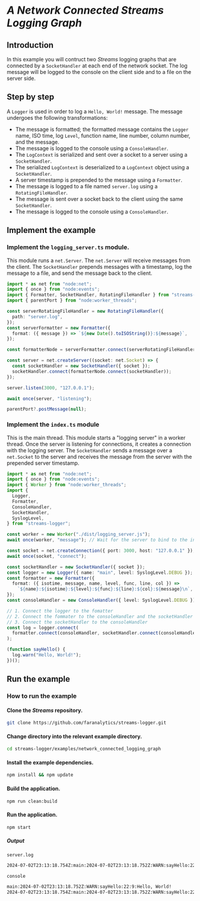 # _A Network Connected Streams Logging Graph_

## Introduction

In this example you will contruct two _Streams_ logging graphs that are connected by a `SocketHandler` at each end of the network socket. The log message will be logged to the console on the client side and to a file on the server side.

## Step by step

A `Logger` is used in order to log a `Hello, World!` message. The message undergoes the following transformations:

- The message is formatted; the formatted message contains the `Logger` name, ISO time, log `Level`, function name, line number, column number, and the message.
- The message is logged to the console using a `ConsoleHandler`.
- The `LogContext` is serialized and sent over a socket to a server using a `SocketHandler`.
- The serialized `LogContext` is deserialized to a `LogContext` object using a `SocketHandler`.
- A server timestamp is prepended to the message using a `Formatter`.
- The message is logged to a file named `server.log` using a `RotatingFileHandler`.
- The message is sent over a socket back to the client using the same `SocketHandler`.
- The message is logged to the console using a `ConsoleHandler`.

## Implement the example

### Implement the `logging_server.ts` module.

This module runs a `net.Server`. The `net.Server` will receive messages from the client. The `SocketHandler` prepends messages with a timestamp, log the message to a file, and send the message back to the client.

```ts
import * as net from "node:net";
import { once } from "node:events";
import { Formatter, SocketHandler, RotatingFileHandler } from "streams-logger";
import { parentPort } from "node:worker_threads";

const serverRotatingFileHandler = new RotatingFileHandler({
  path: "server.log",
});
const serverFormatter = new Formatter({
  format: ({ message }) => `${new Date().toISOString()}:${message}`,
});

const formatterNode = serverFormatter.connect(serverRotatingFileHandler);

const server = net.createServer((socket: net.Socket) => {
  const socketHandler = new SocketHandler({ socket });
  socketHandler.connect(formatterNode.connect(socketHandler));
});

server.listen(3000, "127.0.0.1");

await once(server, "listening");

parentPort?.postMessage(null);
```

### Implement the `index.ts` module

This is the main thread. This module starts a "logging server" in a worker thread. Once the server is listening for connections, it creates a connection with the logging server. The `SocketHandler` sends a message over a `net.Socket` to the server and receives the message from the server with the prepended server timestamp.

```ts
import * as net from "node:net";
import { once } from "node:events";
import { Worker } from "node:worker_threads";
import {
  Logger,
  Formatter,
  ConsoleHandler,
  SocketHandler,
  SyslogLevel,
} from "streams-logger";

const worker = new Worker("./dist/logging_server.js");
await once(worker, "message"); // Wait for the server to bind to the interface.

const socket = net.createConnection({ port: 3000, host: "127.0.0.1" });
await once(socket, "connect");

const socketHandler = new SocketHandler({ socket });
const logger = new Logger({ name: "main", level: SyslogLevel.DEBUG });
const formatter = new Formatter({
  format: ({ isotime, message, name, level, func, line, col }) =>
    `${name}:${isotime}:${level}:${func}:${line}:${col}:${message}\n`,
});
const consoleHandler = new ConsoleHandler({ level: SyslogLevel.DEBUG });

// 1. Connect the logger to the fomatter
// 2. Connect the fommater to the consoleHandler and the socketHandler
// 3. Connect the socketHandler to the consoleHandler
const log = logger.connect(
  formatter.connect(consoleHandler, socketHandler.connect(consoleHandler))
);

(function sayHello() {
  log.warn("Hello, World!");
})();
```

## Run the example

### How to run the example

#### Clone the _Streams_ repository.

```bash
git clone https://github.com/faranalytics/streams-logger.git
```

#### Change directory into the relevant example directory.

```bash
cd streams-logger/examples/network_connected_logging_graph
```

#### Install the example dependencies.

```bash
npm install && npm update
```

#### Build the application.

```bash
npm run clean:build
```

#### Run the application.

```bash
npm start
```

##### Output

`server.log`

```bash
2024-07-02T23:13:18.754Z:main:2024-07-02T23:13:18.752Z:WARN:sayHello:22:9:Hello, World!
```

`console`

```bash
main:2024-07-02T23:13:18.752Z:WARN:sayHello:22:9:Hello, World!
2024-07-02T23:13:18.754Z:main:2024-07-02T23:13:18.752Z:WARN:sayHello:22:9:Hello, World!
```

